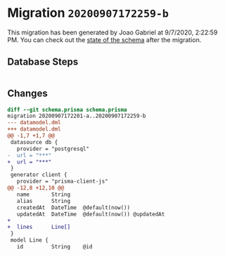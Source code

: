 # Migration `20200907172259-b`

This migration has been generated by Joao Gabriel at 9/7/2020, 2:22:59 PM.
You can check out the [state of the schema](./schema.prisma) after the migration.

## Database Steps

```sql

```

## Changes

```diff
diff --git schema.prisma schema.prisma
migration 20200907172201-a..20200907172259-b
--- datamodel.dml
+++ datamodel.dml
@@ -1,7 +1,7 @@
 datasource db {
   provider = "postgresql"
-  url = "***"
+  url = "***"
 }
 generator client {
   provider = "prisma-client-js"
@@ -12,8 +12,10 @@
   name       String
   alias      String
   createdAt  DateTime  @default(now())
   updatedAt  DateTime  @default(now()) @updatedAt
+
+  lines      Line[]
 }
 model Line {
   id         String    @id
```


